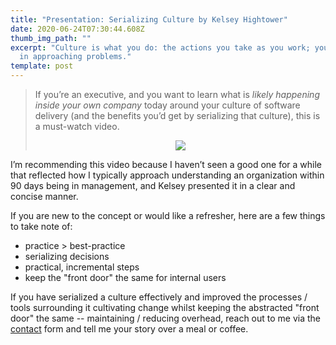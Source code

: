 ```yaml
---
title: "Presentation: Serializing Culture by Kelsey Hightower"
date: 2020-06-24T07:30:44.608Z
thumb_img_path: ""
excerpt: "Culture is what you do: the actions you take as you work; your steps
  in approaching problems."
template: post
---
```

> If you’re an executive, and you want to learn what is *likely happening inside your own company* today around your culture of software delivery (and the benefits you’d get by serializing that culture), this is a must-watch video.
>
> <div style="text-align: center; user-select: auto;"><a href="https://www.youtube.com/watch?v=d_lFZtlM5KI" target="_blank" style="user-select: auto;"><img src="https://img.youtube.com/vi/d_lFZtlM5KI/0.jpg" style="user-select: auto;"></a></div>

I’m recommending this video because I haven’t seen a good one for a while that reflected how I typically approach understanding an organization within 90 days being in management, and Kelsey presented it in a clear and concise manner.

If you are new to the concept or would like a refresher, here are a few things to take note of:

* practice > best-practice
* serializing decisions
* practical, incremental steps
* keep the "front door" the same for internal users



If you have serialized a culture effectively and improved the processes / tools surrounding it cultivating change whilst keeping the abstracted "front door" the same -- maintaining / reducing overhead, reach out to me via the [contact](https://thebility.engineer/contact/) form and tell me your story over a meal or coffee.